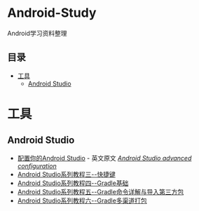 # Android-Study
Android学习资料整理

## 目录

- [工具](#工具)
  - [Android Studio](#android-studio)
  

# 工具

## Android Studio

* [配置你的Android Studio](http://liukun.engineer/2016/04/10/Android-Studio-advanced-configuration/) - 英文原文 *[Android Studio advanced configuration](https://medium.com/google-developer-experts/configuring-android-studio-4aa4f54f1153#.cnxns55fh)*
* [Android Studio系列教程三--快捷键 ](http://stormzhang.com/devtools/2014/12/09/android-studio-tutorial3/)
* [Android Studio系列教程四--Gradle基础 ](http://stormzhang.com/devtools/2014/12/18/android-studio-tutorial4/)
* [Android Studio系列教程五--Gradle命令详解与导入第三方包 ](http://stormzhang.com/devtools/2015/01/05/android-studio-tutorial5/)
* [Android Studio系列教程六--Gradle多渠道打包 ](http://stormzhang.com/devtools/2015/01/15/android-studio-tutorial6/)
